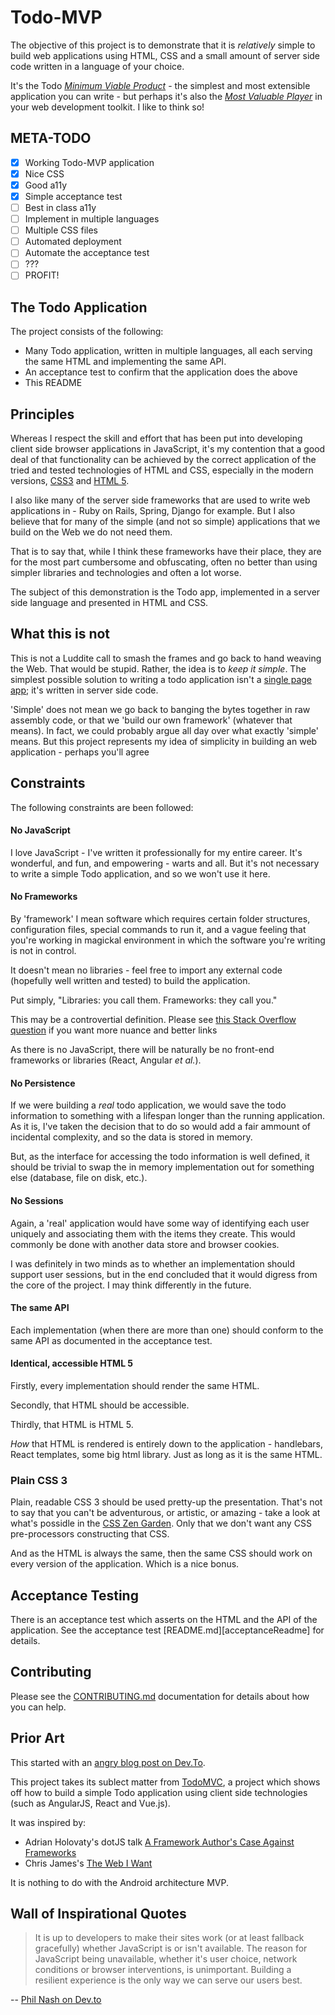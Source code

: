 # Todo-MVP

The objective of this project is to demonstrate that it is _relatively_ simple
to build web applications using HTML, CSS and a small amount of server side
code written in a language of your choice.

It's the Todo [_Minimum Viable Product_][MVP] - the simplest and most
extensible application you can write - but perhaps it's also the [_Most
Valuable Player_][MVPlayer] in your web development toolkit. I like to think so!

## META-TODO

- [x] Working Todo-MVP application
- [x] Nice CSS
- [x] Good a11y
- [x] Simple acceptance test
- [ ] Best in class a11y
- [ ] Implement in multiple languages
- [ ] Multiple CSS files
- [ ] Automated deployment
- [ ] Automate the acceptance test
- [ ] ???
- [ ] PROFIT!

## The Todo Application

The project consists of the following:

  - Many Todo application, written in multiple languages, all
  each serving the same HTML and implementing the same API.
  - An acceptance test to confirm that the application does the above
  - This README

## Principles

Whereas I respect the skill and effort that has been put into developing client
side browser applications in JavaScript, it's my contention that a good deal of
that functionality can be achieved by the correct application of the tried and
tested technologies of HTML and CSS, especially in the modern versions, [CSS3][CSS3]
and [HTML 5][HTML5].

I also like many of the server side frameworks that are used to write web
applications in - Ruby on Rails, Spring, Django for example. But I also believe
that for many of the simple (and not so simple) applications that we build on
the Web we do not need them.

That is to say that, while I think these frameworks have their place, they are
for the most part cumbersome and obfuscating, often no better than using simpler
libraries and technologies and often a lot worse.

The subject of this demonstration is the Todo app, implemented in a server side
language and presented in HTML and CSS.

## What this is not

This is not a Luddite call to smash the frames and go back to hand weaving the
Web. That would be stupid. Rather, the idea is to _keep it simple_. The simplest
possible solution to writing a todo application isn't a [single page app][SPA];
it's written in server side code.

'Simple' does not mean we go back to banging the bytes together in raw assembly
code, or that we 'build our own framework' (whatever that means). In fact, we
could probably argue all day over what exactly 'simple' means. But this project
represents my idea of simplicity in building an web application - perhaps you'll
agree

## Constraints

The following constraints are been followed:

#### No JavaScript

I love JavaScript - I've written it professionally for my entire career. It's
wonderful, and fun, and empowering - warts and all. But it's not necessary to
write a simple Todo application, and so we won't use it here.

#### No Frameworks

By 'framework' I mean software which requires certain folder structures,
configuration files, special commands to run it, and a vague feeling that you're
working in magickal environment in which the software you're writing is not in
control.

It doesn't mean no libraries - feel free to import any external code (hopefully
well written and tested) to build the application.

Put simply, "Libraries: you call them. Frameworks: they call you."

This may be a controvertial definition. Please see [this Stack Overflow
question][frameworkLibrarySO] if you want more nuance and better links

As there is no JavaScript, there will be naturally be no front-end frameworks or
libraries (React, Angular _et al._).

#### No Persistence

If we were building a _real_ todo application, we would save the todo
information to something with a lifespan longer than the running application. As
it is, I've taken the decision that to do so would add a fair ammount of
incidental complexity, and so the data is stored in memory.

But, as the interface for accessing the todo information is well defined, it
should be trivial to swap the in memory implementation out for something else
(database, file on disk, etc.).

#### No Sessions

Again, a 'real' application would have some way of identifying each user
uniquely and associating them with the items they create. This would commonly be
done with another data store and browser cookies.

I was definitely in two minds as to whether an implementation should support
user sessions, but in the end concluded that it would digress from the core of
the project. I may think differently in the future.

#### The same API

Each implementation (when there are more than one) should conform to the same
API as documented in the acceptance test.

#### Identical, accessible HTML 5

Firstly, every implementation should render the same HTML.

Secondly, that HTML should be accessible.

Thirdly, that HTML is HTML 5.

_How_ that HTML is rendered is entirely down to the application - handlebars,
React templates, some big html library. Just as long as it is the same HTML.

### Plain CSS 3

Plain, readable CSS 3 should be used pretty-up the presentation. That's not to
say that you can't be adventurous, or artistic, or amazing - take a look at
what's possidle in the [CSS Zen Garden][CSSZG]. Only that we don't want any CSS
pre-processors constructing that CSS.

And as the HTML is always the same, then the same CSS should work on every
version of the application. Which is a nice bonus.

## Acceptance Testing

There is an acceptance test which asserts on the HTML and the API of the
application. See the acceptance test [README.md][acceptanceReadme] for details.

## Contributing

Please see the [CONTRIBUTING.md][contributing] documentation for details
about how you can help.

## Prior Art

This started with an [angry blog post on Dev.To][rant].

This project takes its sublect matter from [TodoMVC][TodoMVC], a project which
shows off how to build a simple Todo application using client side technologies
(such as AngularJS, React and Vue.js).

It was inspired by:
  - Adrian Holovaty's dotJS talk [A Framework Author's Case Against Frameworks][Holovaty]
  - Chris James's [The Web I Want][CJWeb]

It is nothing to do with the Android architecture MVP.

## Wall of Inspirational Quotes

> It is up to developers to make their sites work (or at least fallback gracefully) whether JavaScript is or isn't available. The reason for JavaScript being unavailable, whether it's user choice, network conditions or browser interventions, is unimportant. Building a resilient experience is the only way we can serve our users best.

-- [Phil Nash on Dev.to](https://dev.to/philnash/comment/5688)

[TodoMVC]: http://todomvc.com/
[CSS3]: https://developer.mozilla.org/en-US/docs/Web/CSS/CSS3
[HTML5]: https://developer.mozilla.org/en-US/docs/Web/Guide/HTML/HTML5
[Holovaty]: https://www.youtube.com/watch?v=VvOsegaN9Wk
[CJWeb]: https://dev.to/quii/the-web-i-want-43o
[SimpleEasy]: https://github.com/matthiasn/talk-transcripts/blob/master/Hickey_Rich/SimpleMadeEasy.md
[rant]: https://dev.to/gypsydave5/why-you-shouldnt-use-a-web-framework-3g24
[frameworkLibrarySO]: https://stackoverflow.com/questions/148747/what-is-the-difference-between-a-framework-and-a-library
[CSSZG]: http://www.csszengarden.com/
[MVP]: https://en.wikipedia.org/wiki/Minimum_viable_product
[MVPlayer]: https://en.wikipedia.org/wiki/Most_valuable_player
[contributing]: ./CONTRIBUTING.md
[SPA]: https://en.wikipedia.org/wiki/Single-page_application
